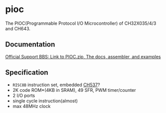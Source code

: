 # pioc

The PIOC(Programmable Protocol I/O Microcontroller) of CH32X035/4/3 and CH643.

## Documentation

[Official Support BBS: Link to PIOC.zip, The docs, assembler, and examples](https://www.wch.cn/bbs/thread-111140-1.html)

## Specification

- `RISC8B` instruction set, embedded [CH537]?
- 2K code ROM*(4KB in SRAM), 49 SFR, PWM timer/counter
- 2 I/O ports
- single cycle instruction(almost)
- max 48MHz clock

[CH537]: https://www.wch-ic.com/products/CH537.html
